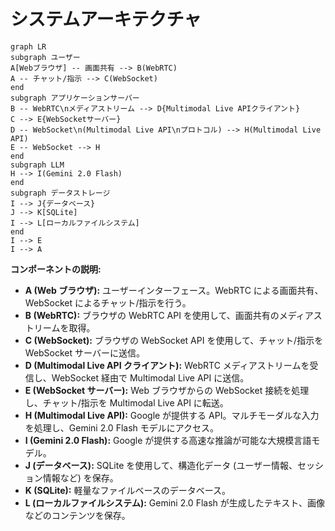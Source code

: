 # システムアーキテクチャ

```mermaid
graph LR
subgraph ユーザー
A[Webブラウザ] -- 画面共有 --> B(WebRTC)
A -- チャット/指示 --> C(WebSocket)
end
subgraph アプリケーションサーバー
B -- WebRTC\nメディアストリーム --> D{Multimodal Live APIクライアント}
C --> E{WebSocketサーバー}
D -- WebSocket\n(Multimodal Live API\nプロトコル) --> H(Multimodal Live API)
E -- WebSocket --> H
end
subgraph LLM
H --> I(Gemini 2.0 Flash)
end
subgraph データストレージ
I --> J{データベース}
J --> K[SQLite]
I --> L[ローカルファイルシステム]
end
I --> E
I --> A
```

**コンポーネントの説明:**

*   **A (Web ブラウザ):** ユーザーインターフェース。WebRTC による画面共有、WebSocket によるチャット/指示を行う。
*   **B (WebRTC):** ブラウザの WebRTC API を使用して、画面共有のメディアストリームを取得。
*   **C (WebSocket):** ブラウザの WebSocket API を使用して、チャット/指示を WebSocket サーバーに送信。
*   **D (Multimodal Live API クライアント):** WebRTC メディアストリームを受信し、WebSocket 経由で Multimodal Live API に送信。
*   **E (WebSocket サーバー):** Web ブラウザからの WebSocket 接続を処理し、チャット/指示を Multimodal Live API に転送。
*   **H (Multimodal Live API):** Google が提供する API。マルチモーダルな入力を処理し、Gemini 2.0 Flash モデルにアクセス。
*   **I (Gemini 2.0 Flash):** Google が提供する高速な推論が可能な大規模言語モデル。
*   **J (データベース):** SQLite を使用して、構造化データ (ユーザー情報、セッション情報など) を保存。
*   **K (SQLite):** 軽量なファイルベースのデータベース。
*   **L (ローカルファイルシステム):** Gemini 2.0 Flash が生成したテキスト、画像などのコンテンツを保存。
